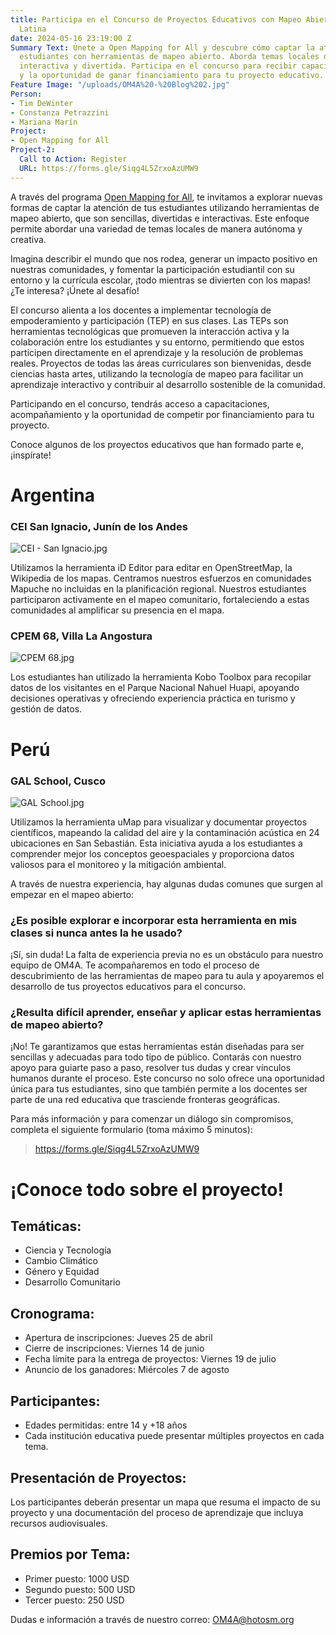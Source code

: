```yaml
---
title: Participa en el Concurso de Proyectos Educativos con Mapeo Abierto de América
  Latina
date: 2024-05-16 23:19:00 Z
Summary Text: Únete a Open Mapping for All y descubre cómo captar la atención de tus
  estudiantes con herramientas de mapeo abierto. Aborda temas locales de manera creativa,
  interactiva y divertida. Participa en el concurso para recibir capacitaciones, acompañamiento
  y la oportunidad de ganar financiamiento para tu proyecto educativo.
Feature Image: "/uploads/OM4A%20-%20Blog%202.jpg"
Person:
- Tim DeWinter
- Constanza Petrazzini
- Mariana Marín
Project:
- Open Mapping for All
Project-2:
  Call to Action: Register
  URL: https://forms.gle/Siqg4L5ZrxoAzUMW9
---
```


A través del programa [Open Mapping for All](https://www.hotosm.org/projects/open-mapping-for-all/), te invitamos a explorar nuevas formas de captar la atención de tus estudiantes utilizando herramientas de mapeo abierto, que son sencillas, divertidas e interactivas. Este enfoque permite abordar una variedad de temas locales de manera autónoma y creativa.

Imagina describir el mundo que nos rodea, generar un impacto positivo en nuestras comunidades, y fomentar la participación estudiantil con su entorno y la currícula escolar, ¡todo mientras se divierten con los mapas! ¿Te interesa? ¡Únete al desafío!

El concurso alienta a los docentes a implementar tecnología de empoderamiento y participación (TEP) en sus clases. Las TEPs son herramientas tecnológicas que promueven la interacción activa y la colaboración entre los estudiantes y su entorno, permitiendo que estos participen directamente en el aprendizaje y la resolución de problemas reales. Proyectos de todas las áreas curriculares son bienvenidas, desde ciencias hasta artes, utilizando la tecnología de mapeo para facilitar un aprendizaje interactivo y contribuir al desarrollo sostenible de la comunidad.

Participando en el concurso, tendrás acceso a capacitaciones, acompañamiento y la oportunidad de competir por financiamiento para tu proyecto.

Conoce algunos de los proyectos educativos que han formado parte e, ¡inspírate!

# Argentina
### CEI San Ignacio, Junín de los Andes
![CEI - San Ignacio.jpg](/uploads/CEI%20-%20San%20Ignacio.jpg)

Utilizamos la herramienta iD Editor para editar en OpenStreetMap, la Wikipedia de los mapas. Centramos nuestros esfuerzos en comunidades Mapuche no incluidas en la planificación regional. Nuestros estudiantes participaron activamente en el mapeo comunitario, fortaleciendo a estas comunidades al amplificar su presencia en el mapa.

### CPEM 68, Villa La Angostura
![CPEM 68.jpg](/uploads/CPEM%2068.jpg)

Los estudiantes han utilizado la herramienta Kobo Toolbox para recopilar datos de los visitantes en el Parque Nacional Nahuel Huapi, apoyando decisiones operativas y ofreciendo experiencia práctica en turismo y gestión de datos.

# Perú
### GAL School, Cusco
![GAL School.jpg](/uploads/GAL%20School.jpg)

Utilizamos la herramienta uMap para visualizar y documentar proyectos científicos, mapeando la calidad del aire y la contaminación acústica en 24 ubicaciones en San Sebastián. Esta iniciativa ayuda a los estudiantes a comprender mejor los conceptos geoespaciales y proporciona datos valiosos para el monitoreo y la mitigación ambiental.

A través de nuestra experiencia, hay algunas dudas comunes que surgen al empezar en el mapeo abierto:

### ¿Es posible explorar e incorporar esta herramienta en mis clases si nunca antes la he usado?

¡Sí, sin duda! La falta de experiencia previa no es un obstáculo para nuestro equipo de OM4A. Te acompañaremos en todo el proceso de descubrimiento de las herramientas de mapeo para tu aula y apoyaremos el desarrollo de tus proyectos educativos para el concurso.

### ¿Resulta difícil aprender, enseñar y aplicar estas herramientas de mapeo abierto?

¡No! Te garantizamos que estas herramientas están diseñadas para ser sencillas y adecuadas para todo tipo de público. Contarás con nuestro apoyo para guiarte paso a paso, resolver tus dudas y crear vínculos humanos durante el proceso. Este concurso no solo ofrece una oportunidad única para tus estudiantes, sino que también permite a los docentes ser parte de una red educativa que trasciende fronteras geográficas.

Para más información y para comenzar un diálogo sin compromisos, completa el siguiente formulario (toma máximo 5 minutos):

> https://forms.gle/Siqg4L5ZrxoAzUMW9

# ¡Conoce todo sobre el proyecto!

## Temáticas:
* Ciencia y Tecnología
* Cambio Climático
* Género y Equidad
* Desarrollo Comunitario

## Cronograma:
* Apertura de inscripciones: Jueves 25 de abril
* Cierre de inscripciones: Viernes 14 de junio
* Fecha límite para la entrega de proyectos: Viernes 19 de julio
* Anuncio de los ganadores: Miércoles 7 de agosto

## Participantes:
* Edades permitidas: entre 14 y +18 años
* Cada institución educativa puede presentar múltiples proyectos en cada tema.

## Presentación de Proyectos:
Los participantes deberán presentar un mapa que resuma el impacto de su proyecto y una documentación del proceso de aprendizaje que incluya recursos audiovisuales.

## Premios por Tema:
* Primer puesto: 1000 USD
* Segundo puesto: 500 USD
* Tercer puesto: 250 USD

Dudas e información a través de nuestro correo: [OM4A@hotosm.org](mailto:OM4A@hotosm.org)